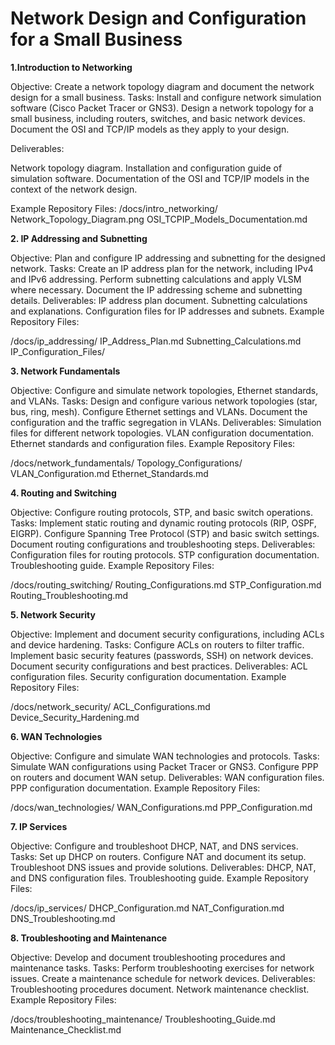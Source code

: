 # Network Design and Configuration for a Small Business

**1.Introduction to Networking**

Objective: Create a network topology diagram and document the network design for a small business.
Tasks:
Install and configure network simulation software (Cisco Packet Tracer or GNS3).
Design a network topology for a small business, including routers, switches, and basic network devices.
Document the OSI and TCP/IP models as they apply to your design.

Deliverables:

Network topology diagram.
Installation and configuration guide of simulation software.
Documentation of the OSI and TCP/IP models in the context of the network design.

Example Repository Files:
/docs/intro_networking/
Network_Topology_Diagram.png
OSI_TCPIP_Models_Documentation.md

**2. IP Addressing and Subnetting**

Objective: Plan and configure IP addressing and subnetting for the designed network.
Tasks:
Create an IP address plan for the network, including IPv4 and IPv6 addressing.
Perform subnetting calculations and apply VLSM where necessary.
Document the IP addressing scheme and subnetting details.
Deliverables:
IP address plan document.
Subnetting calculations and explanations.
Configuration files for IP addresses and subnets.
Example Repository Files:

/docs/ip_addressing/
IP_Address_Plan.md
Subnetting_Calculations.md
IP_Configuration_Files/

**3. Network Fundamentals**

Objective: Configure and simulate network topologies, Ethernet standards, and VLANs.
Tasks:
Design and configure various network topologies (star, bus, ring, mesh).
Configure Ethernet settings and VLANs.
Document the configuration and the traffic segregation in VLANs.
Deliverables:
Simulation files for different network topologies.
VLAN configuration documentation.
Ethernet standards and configuration files.
Example Repository Files:

/docs/network_fundamentals/
Topology_Configurations/
VLAN_Configuration.md
Ethernet_Standards.md

**4. Routing and Switching**

Objective: Configure routing protocols, STP, and basic switch operations.
Tasks:
Implement static routing and dynamic routing protocols (RIP, OSPF, EIGRP).
Configure Spanning Tree Protocol (STP) and basic switch settings.
Document routing configurations and troubleshooting steps.
Deliverables:
Configuration files for routing protocols.
STP configuration documentation.
Troubleshooting guide.
Example Repository Files:

/docs/routing_switching/
Routing_Configurations.md
STP_Configuration.md
Routing_Troubleshooting.md

**5. Network Security**

Objective: Implement and document security configurations, including ACLs and device hardening.
Tasks:
Configure ACLs on routers to filter traffic.
Implement basic security features (passwords, SSH) on network devices.
Document security configurations and best practices.
Deliverables:
ACL configuration files.
Security configuration documentation.
Example Repository Files:

/docs/network_security/
ACL_Configurations.md
Device_Security_Hardening.md

**6. WAN Technologies**

Objective: Configure and simulate WAN technologies and protocols.
Tasks:
Simulate WAN configurations using Packet Tracer or GNS3.
Configure PPP on routers and document WAN setup.
Deliverables:
WAN configuration files.
PPP configuration documentation.
Example Repository Files:

/docs/wan_technologies/
WAN_Configurations.md
PPP_Configuration.md

**7. IP Services**

Objective: Configure and troubleshoot DHCP, NAT, and DNS services.
Tasks:
Set up DHCP on routers.
Configure NAT and document its setup.
Troubleshoot DNS issues and provide solutions.
Deliverables:
DHCP, NAT, and DNS configuration files.
Troubleshooting guide.
Example Repository Files:

/docs/ip_services/
DHCP_Configuration.md
NAT_Configuration.md
DNS_Troubleshooting.md

**8. Troubleshooting and Maintenance**

Objective: Develop and document troubleshooting procedures and maintenance tasks.
Tasks:
Perform troubleshooting exercises for network issues.
Create a maintenance schedule for network devices.
Deliverables:
Troubleshooting procedures document.
Network maintenance checklist.
Example Repository Files:

/docs/troubleshooting_maintenance/
Troubleshooting_Guide.md
Maintenance_Checklist.md
